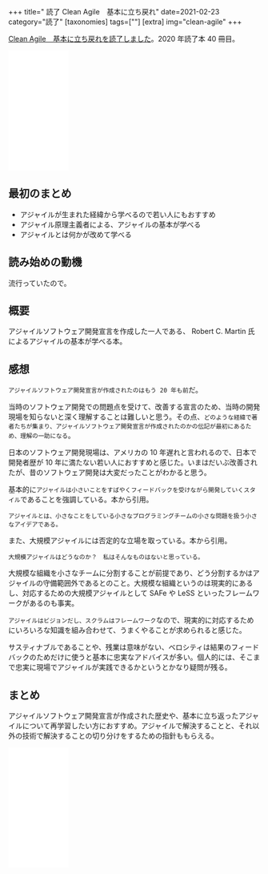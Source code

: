 +++
title=" 読了 Clean Agile　基本に立ち戻れ"
date=2021-02-23
category="読了"
[taxonomies]
tags=[""]
[extra]
img="clean-agile"
+++

[Clean Agile　基本に立ち戻れを読了しました](https://amzn.to/3uqUwSv)。2020 年読了本 40 冊目。

<iframe style="width:120px;height:240px;" marginwidth="0" marginheight="0" scrolling="no" frameborder="0" src="//rcm-fe.amazon-adsystem.com/e/cm?lt1=_blank&bc1=000000&IS2=1&bg1=FFFFFF&fc1=000000&lc1=0000FF&t=birdmangai-22&language=ja_JP&o=9&p=8&l=as4&m=amazon&f=ifr&ref=as_ss_li_til&asins=B08KRHDS84&linkId=46c475f7c1282e7e8d93370ceb1eafcc"></iframe>

## 最初のまとめ

* アジャイルが生まれた経緯から学べるので若い人にもおすすめ
* アジャイル原理主義者による、アジャイルの基本が学べる
* アジャイルとは何かが改めて学べる

## 読み始めの動機

流行っていたので。

## 概要

アジャイルソフトウェア開発宣言を作成した一人である、 Robert C. Martin 氏によるアジャイルの基本が学べる本。

## 感想

`アジャイルソフトウェア開発宣言が作成されたのはもう 20 年も前`だ。

当時のソフトウェア開発での問題点を受けて、改善する宣言のため、当時の開発現場を知らないと深く理解することは難しいと思う。その点、`どのような経緯で著者たちが集まり、アジャイルソフトウェア開発宣言が作成されたのかの伝記が最初にあるため、理解の一助になる`。

日本のソフトウェア開発現場は、アメリカの 10 年遅れと言われるので、日本で開発者歴が 10 年に満たない若い人におすすめと感じた。いまはだいぶ改善されたが、昔のソフトウェア開発は大変だったことがわかると思う。

基本的に`アジャイルは小さいことをすばやくフィードバックを受けながら開発していくスタイル`であることを強調している。本から引用。
```
アジャイルとは、小さなことをしている小さなプログラミングチームの小さな問題を扱う小さなアイデアである。
```

また、大規模アジャイルには否定的な立場を取っている。本から引用。
```
大規模アジャイルはどうなのか？　私はそんなものはないと思っている。
```

大規模な組織を小さなチームに分割することが前提であり、どう分割するかはアジャイルの守備範囲外であるとのこと。大規模な組織というのは現実的にあるし、対応するための大規模アジャイルとして SAFe や LeSS といったフレームワークがあるのも事実。

`アジャイルはビジョンだし、スクラムはフレームワーク`なので、現実的に対応するためにいろいろな知識を組み合わせて、うまくやることが求められると感じた。

サスティナブルであることや、残業は意味がない、ベロシティは結果のフィードバックのためだけに使うと基本に忠実なアドバイスが多い。個人的には、そこまで忠実に現場でアジャイルが実践できるかというとかなり疑問が残る。

## まとめ

アジャイルソフトウェア開発宣言が作成された歴史や、基本に立ち返ったアジャイルについて再学習したい方におすすめ。アジャイルで解決することと、それ以外の技術で解決することの切り分けをするための指針ももらえる。

<iframe style="width:120px;height:240px;" marginwidth="0" marginheight="0" scrolling="no" frameborder="0" src="//rcm-fe.amazon-adsystem.com/e/cm?lt1=_blank&bc1=000000&IS2=1&bg1=FFFFFF&fc1=000000&lc1=0000FF&t=birdmangai-22&language=ja_JP&o=9&p=8&l=as4&m=amazon&f=ifr&ref=as_ss_li_til&asins=B08KRHDS84&linkId=46c475f7c1282e7e8d93370ceb1eafcc"></iframe><br>